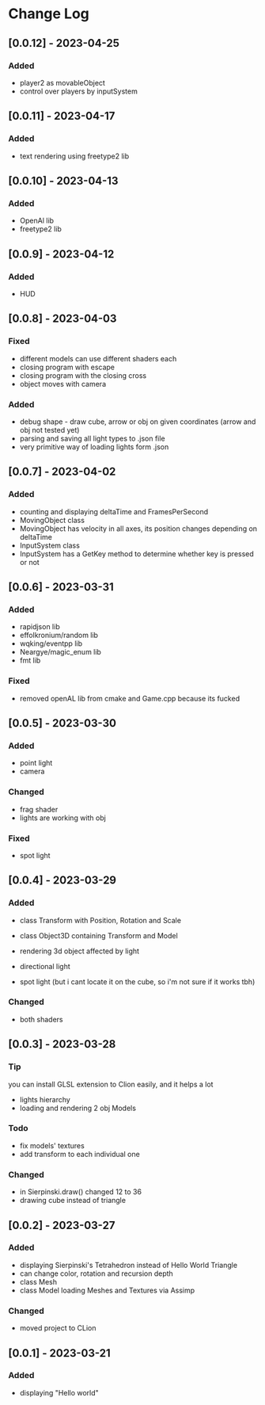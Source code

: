 # Change Log

## [0.0.12] - 2023-04-25
### Added
- player2 as movableObject
- control over players by inputSystem

## [0.0.11] - 2023-04-17
### Added
- text rendering using freetype2 lib

## [0.0.10] - 2023-04-13
### Added
- OpenAl lib
- freetype2 lib

## [0.0.9] - 2023-04-12
### Added
- HUD

## [0.0.8] - 2023-04-03
### Fixed
- different models can use different shaders each
- closing program with escape
- closing program with the closing cross
- object moves with camera

### Added
- debug shape - draw cube, arrow or obj on given coordinates (arrow and obj not tested yet)
- parsing and saving all light types to .json file
- very primitive way of loading lights form .json



## [0.0.7] - 2023-04-02
### Added
- counting and displaying deltaTime and FramesPerSecond
- MovingObject class
- MovingObject has velocity in all axes, its position changes depending on deltaTime 
- InputSystem class
- InputSystem has a GetKey method to determine whether key is pressed or not

## [0.0.6] - 2023-03-31

### Added
- rapidjson lib
- effolkronium/random lib
- wqking/eventpp lib
- Neargye/magic_enum lib
- fmt lib

### Fixed
- removed openAL lib from cmake and Game.cpp because its fucked

## [0.0.5] - 2023-03-30
### Added
- point light
- camera 

### Changed
- frag shader
- lights are working with obj

### Fixed
- spot light

## [0.0.4] - 2023-03-29
### Added
- class Transform with Position, Rotation and Scale
- class Object3D containing Transform and Model
- rendering 3d object affected by light

- directional light
- spot light (but i cant locate it on the cube, so i'm not sure if it works tbh)
### Changed
- both shaders

## [0.0.3] - 2023-03-28
### Tip
you can install GLSL extension to Clion easily, and it helps a lot


- lights hierarchy
- loading and rendering 2 obj Models

### Todo
- fix models' textures
- add transform to each individual one

### Changed
- in Sierpinski.draw() changed 12 to 36
- drawing cube instead of triangle

## [0.0.2] - 2023-03-27

### Added
- displaying Sierpinski's Tetrahedron instead of Hello World Triangle
- can change color, rotation and recursion depth
- class Mesh
- class Model loading Meshes and Textures via Assimp
### Changed
- moved project to CLion

## [0.0.1] - 2023-03-21

### Added
- displaying "Hello world"

